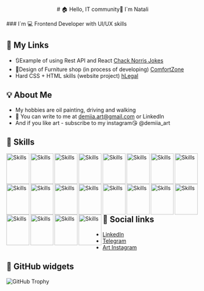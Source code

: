 
<p align="center"># 🏠 Hello, IT community👋 I`m Natali</p>
### I`m 💻 Frontend Developer with UI/UX skills


## 📲 My Links

- 🔃Example of using Rest API and React [Chack Norris Jokes](https://demiiaart.github.io/chack_norris_jokes_react/)
- 🎨Design of Furniture shop (in process of developing) [ComfortZone](https://www.figma.com/proto/g8fz1SBebn1uRbPcbvx8ZS/Comfort-zone?page-id=0%3A1&type=design&node-id=1-2&viewport=220%2C253%2C0.24&t=GpgyAQUp6Ef6oWS2-1&scaling=scale-down&starting-point-node-id=1%3A2&show-proto-sidebar=1&mode=design)
- Hard CSS + HTML skills (website project) [hLegal](https://demiiaart.github.io/FinalProjectBaseCSS/)

## 💡 About Me

- My hobbies are oil painting, driving and walking
- 💌 You can write to me at demiia.art@gmail.com or LinkedIn
- And if you like art - subscribe to my instagram😘 @demiia_art


## 🔨 Skills
 
<img src="https://cdn.jsdelivr.net/gh/devicons/devicon/icons/html5/html5-original.svg" alt="Skills" align="left" width="60" height="80"/>  
<img src="https://cdn.jsdelivr.net/gh/devicons/devicon/icons/css3/css3-original.svg" alt="Skills" align="left" width="60" height="80"/>  
<img src="https://cdn.jsdelivr.net/gh/devicons/devicon/icons/sass/sass-original.svg" alt="Skills" align="left" width="60" height="80"/>  
<img src="https://cdn.jsdelivr.net/gh/devicons/devicon/icons/bootstrap/bootstrap-original.svg" alt="Skills" align="left" width="60" height="80"/>  
<img src="https://cdn.jsdelivr.net/gh/devicons/devicon/icons/materialui/materialui-original.svg" alt="Skills" align="left" width="60" height="80"/>  
<img src="https://cdn.jsdelivr.net/gh/devicons/devicon/icons/javascript/javascript-original.svg" alt="Skills" align="left" width="60" height="80"/>  
<img src="https://cdn.jsdelivr.net/gh/devicons/devicon/icons/typescript/typescript-original.svg" alt="Skills" align="left" width="60" height="80"/>  
<img src="https://cdn.jsdelivr.net/gh/devicons/devicon/icons/react/react-original.svg" alt="Skills" align="left" width="60" height="80"/>  
<img src="https://cdn.jsdelivr.net/gh/devicons/devicon/icons/redux/redux-original.svg" alt="Skills" align="left" width="60" height="80"/>  
<img src="https://cdn.jsdelivr.net/gh/devicons/devicon/icons/nextjs/nextjs-original.svg" alt="Skills" align="left" width="60" height="80"/>  
<img src="https://cdn.jsdelivr.net/gh/devicons/devicon/icons/webpack/webpack-original.svg" alt="Skills" align="left" width="60" height="80"/>  
<img src="https://cdn.jsdelivr.net/gh/devicons/devicon/icons/babel/babel-original.svg" alt="Skills" align="left" width="60" height="80"/>  
<img src="https://cdn.jsdelivr.net/gh/devicons/devicon/icons/photoshop/photoshop-plain.svg" alt="Skills" align="left" width="60" height="80"/>  
<img src="https://cdn.jsdelivr.net/gh/devicons/devicon/icons/figma/figma-original.svg" alt="Skills" align="left" width="60" height="80"/>  
<img src="https://cdn.jsdelivr.net/gh/devicons/devicon/icons/canva/canva-original.svg" alt="Skills" align="left" width="60" height="80"/>  
<img src="https://cdn.jsdelivr.net/gh/devicons/devicon/icons/illustrator/illustrator-plain.svg" alt="Skills" align="left" width="60" height="80"/>  
<img src="https://cdn.jsdelivr.net/gh/devicons/devicon/icons/vscode/vscode-original.svg" alt="Skills" align="left" width="60" height="80"/>  
<img src="https://cdn.jsdelivr.net/gh/devicons/devicon/icons/git/git-original.svg" alt="Skills" align="left" width="60" height="80"/>  
<img src="https://cdn.jsdelivr.net/gh/devicons/devicon/icons/github/github-original.svg" alt="Skills" align="left" width="60" height="80"/>  
<img src="https://cdn.jsdelivr.net/gh/devicons/devicon/icons/gitlab/gitlab-original.svg" alt="Skills" align="left" width="60" height="80"/> 

<br><br><br>

## 📰 Social links
 - [LinkedIn](https://www.linkedin.com/in/nataliia-demianenko-developer/)
 - [Telegram](https://t.me/nataliya_demianenko)
 - [Art Instagram](https://www.instagram.com/demiia_art/)


## 👾 GitHub widgets
 <img src="https://github-profile-trophy.vercel.app/?username=DemiiaArt" alt="GitHub Trophy"/>


